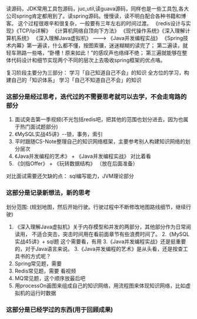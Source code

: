 读源码，JDK常用工具包源码，juc,util,读guava源码，同样也是一些工具包,各大公司spring肯定都用到了。读spring源码。慢慢读，读不明白配合各种书籍和博客。
这个过程很艰辛和很复杂，一般要有三年左右的时间过渡。
《redis设计与实现》《TCP/ip详解》 《计算机网络自顶向下方法》
《现代操作系统》《深入理解计算机系统》
《深入理解Java虚拟机》 ---> 《Java并发编程实战》
《Spring技术内幕》第一遍读，什么都不懂，按图索骥，迷迷糊糊的读完了；
第二遍读，就轻车熟路一些咯，“卧槽！原来如此！”的感叹声也络绎不绝；
第三遍就能够在整体代码设计和细节实现两个不同的层次上去吸收spring框架的优点咯。

复习阶段主要分为三部分： 
学习「自己知道自己不会」的知识 
全方位的学习，构建自己的「知识体系」 
学习「自己不知道自己不会」的知识 

### **这部分是经过思考，迭代过的不需要思考就可以去学，不会走弯路的部分**
1. 面试突击第一季视频(不光包括redis吧，把其他的范围也划分进去，因为也属于热门面试题部分)
2. 《MySQL实战45讲》--锁，事务，索引
3. 平时跟随CS-Note整理自己的知识网络框架，主要参考别人构建知识网络的划分层次
4. 《Java并发编程的艺术》 + 《Java并发编程实战》 对比着看
5. 《剑指Offer》 + 《玩转数据结构》 （放在后面准备）

对比面试需要还欠缺的点：
sql编写能力，JVM理论部分

### **这部分是记录新想法，新的思考**
划分范围: (规划地图，然后开始行驶。行驶过程中不断修改地图路线细节，继续行驶)
1. 《深入理解Java虚拟机》关于内存模型和并发的两部分，其他部分作为日常阅读用，
不适合突击，突击时间用在看前面章节有些浪费时间了。
2.《MySQL实战45讲》+ sql题 这个需要看，有用
3.《Java并发编程实战》还是挺重要的，对于Java语言来说。
3.《Java并发编程的艺术》是从头看，还是按查工具书的方式呢？
5. Spring常见题，需要
6. Redis常见题，需要 看视频
7. MQ常见题，这个顺序放最后吧
8. 用processOn画图来组成自己的知识网络，用流程图来体现知识网络，比如虚拟机的运行时数据

### **这部分是已经学过的东西(用于回顾成果)**



